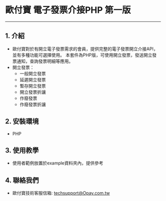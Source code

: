 # 歐付寶 電子發票介接PHP 第一版
---

## 1. 介紹

  - 歐付寶對於有開立電子發票需求的會員，提供完整的電子發票開立介接API，並有多種功能可選擇使用。 本套件為PHP版，可使用開立發票，發送開立發票通知，查詢發票明細等應用。
  - 開立發票：
    - 一般開立發票
    - 延遲開立發票
    - 暫存開立發票
    - 開立發票折讓
    - 作廢發票
    - 作廢發票折讓


## 2. 安裝環境
  - PHP
 
## 3. 使用教學
  - 使用者範例放置於example資料夾內，提供參考
  


## 4. 聯絡我們
  - 歐付寶技術客服信箱: techsupport@Opay.com.tw


